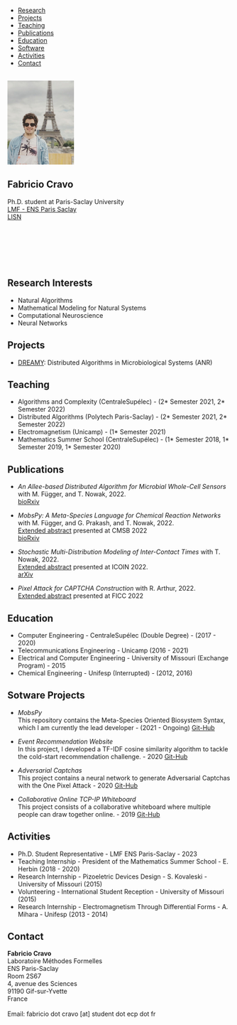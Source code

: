 <html xmlns="http://www.w3.org/1999/xhtml" lang xml:lang>
<head>
<title>Fabricio Cravo</title>
  <link rel="stylesheet" href="style.css">
</head>
<body>


<nav class="navbar navbar-inverse navbar-fixed-top" role="navigation">
<div class="container">
<!-- Brand and toggle get grouped for better mobile display -->
<div class="navbar-header">
</div>
<!-- Collect the nav links, forms, and other content for toggling -->
<div id="bs-example-navbar-collapse-1" class="collapse navbar-collapse">
<ul class="nav_navbar-nav">
<li class="nav_list">
<a href="#research">Research</a>
</li>
<li class="nav_list">
<a href="#pro">Projects</a>
</li>
<li class="nav_list">
<a href="#teach">Teaching</a>
</li>
<li class="nav_list">
<a href="#pub">Publications</a>
</li>
  <li class="nav_list">
<a href="#edu">Education</a>
</li>
    <li class="nav_list">
<a href="#soft">Software</a>
</li>
      <li class="nav_list">
<a href="#act">Activities</a>
</li>
<li class="nav_list">
<a href="#contact">Contact</a>
</li>
</ul>
</div>
<!-- /.navbar-collapse -->
</div>
<!-- /.container -->
</nav>

<div id="gallery-text">
<div class="gallery-text">
<p><br>
<img src="portrait.png" width="150"></p>
</div>
<section class="gallery-text">
<h1>Fabricio Cravo</h1>
<p>Ph.D. student at Paris-Saclay University<br>
<a href="https://lmf.cnrs.fr/Annuaire">LMF - ENS Paris Saclay</a><br>
<a href="https://www.lisn.upsaclay.fr">LISN</a></p>
  <br>
   <br>
  <br>
  <br>
  <br>
</section>
</div>

<h2 id="research">Research Interests</h2>
<ul>
  <li>Natural Algorithms</li>
  <li>Mathematical Modeling for Natural Systems</li>
  <li>Computational Neuroscience</li>
    <li>Neural Networks</li>
</ul>

<h2 id="pro">Projects</h2>
<ul>
    <li><a href="https://dreamy.run/">DREAMY</a>: Distributed Algorithms in Microbiological Systems (ANR)</li>
</ul>

<h2 id="teach">Teaching</h2>
<ul>
  <li>Algorithms and Complexity (CentraleSupélec) - (2* Semester 2021, 2* Semester 2022) </li>
  <li>Distributed Algorithms (Polytech Paris-Saclay) - (2* Semester 2021, 2* Semester 2022) </li>
  <li>Electromagnetism (Unicamp) - (1* Semester 2021) </li>
  <li>Mathematics Summer School (CentraleSupélec) - (1* Semester 2018, 1* Semester 2019, 1* Semester 2020) </li>
</ul>

<h2 id="pub">Publications</h2>
<ul>
  <li><p><em>An Allee-based Distributed Algorithm for Microbial Whole-Cell Sensors</em> with M. Függer, and T. Nowak, 2022.<br>
  <a href="https://www.biorxiv.org/content/10.1101/2023.08.25.554781v1">bioRxiv</a></p></li>

  <li><p><em>MobsPy: A Meta-Species Language for Chemical Reaction
  Networks</em> with M. Függer, and G. Prakash, and T. Nowak, 2022.<br>
  <a href="https://doi.org/10.1007/978-3-031-15034-0_14">Extended
  abstract</a> presented at CMSB 2022<br>
  <a href="https://doi.org/10.1101/2022.05.05.490768">bioRxiv</a></p></li>

  <li><p><em>Stochastic Multi-Distribution Modeling of Inter-Contact
  Times</em> with T. Nowak, 2022.<br>
  <a href="https://doi.org/10.1109/ICOIN53446.2022.9687207">Extended
  abstract</a> presented at ICOIN 2022.<br>
  <a href="https://arxiv.org/abs/2104.07298v1">arXiv</a></p></li>

  <li><p><em>Pixel Attack for CAPTCHA Construction</em>
    with R. Arthur, 2022.<br>
  <a href="https://link.springer.com/chapter/10.1007/978-3-030-98015-3_50">Extended
  abstract</a> presented at FICC 2022<br></p></li>
</ul>

<h2 id="edu">Education</h2>
<ul>
  <li>Computer Engineering - CentraleSupélec (Double Degree) - (2017 - 2020) </li>
  <li>Telecommunications Engineering - Unicamp (2016 - 2021) </li>
  <li>Electrical and Computer Engineering - University of Missouri (Exchange Program) - 2015</li>
  <li>Chemical Engineering - Unifesp (Interrupted) - (2012, 2016)</li>
</ul>

<h2 id="soft">Sotware Projects</h2>

<ul>
  <li><p><em>MobsPy</em><br>
    This repository contains the Meta-Species Oriented Biosystem Syntax, which I am currently the lead developer
    - (2021 - Ongoing)
  <a href="https://github.com/ROBACON/mobspy">Git-Hub</a></p></li>

  <li><p><em>Event Recommendation Website</em><br>
    In this project, I developed a TF-IDF cosine similarity algorithm to tackle
    the cold-start recommendation challenge.
    - 2020
  <a href="https://github.com/CHUht/Hangout_Recommendations_Front_End">Git-Hub</a></p></li>

  <li><p><em>Adversarial Captchas</em><br>
    This project contains a neural network to generate Adversarial Captchas with the One Pixel Attack
    - 2020
  <a href="https://github.com/fabriciocravo/MNIST_Adversarial_Captchas">Git-Hub</a></p></li>

  <li><p><em>Collaborative Online TCP-IP Whiteboard</em><br>
    This project consists of a collaborative whiteboard where multiple people can draw together online.
    - 2019
  <a href="https://github.com/fabriciocravo/Whiteboard">Git-Hub</a></p></li>
</ul>



<h2 id="act">Activities</h2>

<ul>
  <li>Ph.D. Student Representative - LMF ENS Paris-Saclay -  2023 </li>
  <li>Teaching Internship - President of the Mathematics Summer School - E. Herbin (2018 - 2020) </li>
  <li>Research Internship - Pizoeletric Devices Design - S. Kovaleski - University of Missouri (2015) </li>
  <li>Volunteering - International Student Reception - University of Missouri (2015) </li>
  <li>Research Internship - Electromagnetism Through Differential Forms - A. Mihara - Unifesp (2013 - 2014)</li>
</ul>

<h2 id="contact">Contact</h2>

<p><strong>Fabricio Cravo</strong><br>
Laboratoire Méthodes Formelles<br>
ENS Paris-Saclay<br>
Room 2S67<br>
4, avenue des Sciences<br>
91190 Gif-sur-Yvette<br>
France<br>
<br>
Email: <a>fabricio dot cravo [at] student dot ecp dot fr</a><br>

